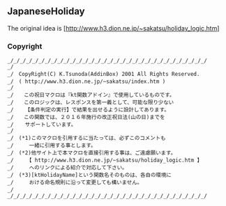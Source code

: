## JapaneseHoliday

The original idea is [http://www.h3.dion.ne.jp/~sakatsu/holiday_logic.htm]

### Copyright

```
_/_/_/_/_/_/_/_/_/_/_/_/_/_/_/_/_/_/_/_/_/_/_/_/_/_/_/_/_/_/_/_/
_/
_/　CopyRight(C) K.Tsunoda(AddinBox) 2001 All Rights Reserved.
_/　( http://www.h3.dion.ne.jp/~sakatsu/index.htm )
_/
_/　　この祝日マクロは『kt関数アドイン』で使用しているものです。
_/　　このロジックは、レスポンスを第一義として、可能な限り少ない
_/　  【条件判定の実行】で結果を出せるように設計してあります。
_/　　この関数では、２０１６年施行の改正祝日法(山の日)までを
_/　  サポートしています。
_/
_/　(*1)このマクロを引用するに当たっては、必ずこのコメントも
_/　　　一緒に引用する事とします。
_/　(*2)他サイト上で本マクロを直接引用する事は、ご遠慮願います。
_/　　　【 http://www.h3.dion.ne.jp/~sakatsu/holiday_logic.htm 】
_/　　　へのリンクによる紹介で対応して下さい。
_/　(*3)[ktHolidayName]という関数名そのものは、各自の環境に
_/　　　おける命名規則に沿って変更しても構いません。
_/　
_/_/_/_/_/_/_/_/_/_/_/_/_/_/_/_/_/_/_/_/_/_/_/_/_/_/_/_/_/_/_/_/
```
